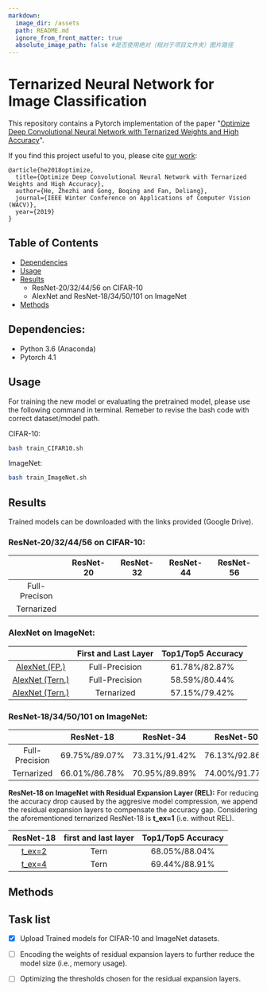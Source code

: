 ```yaml
---
markdown:
  image_dir: /assets
  path: README.md
  ignore_from_front_matter: true
  absolute_image_path: false #是否使用绝对（相对于项目文件夹）图片路径
---
```



# Ternarized  Neural Network for Image Classification

This repository contains a Pytorch implementation of the paper "[Optimize Deep Convolutional Neural Network with Ternarized Weights and High Accuracy](https://arxiv.org/abs/1807.07948)".

If you find this project useful to you, please cite [our work](https://arxiv.org/abs/1807.07948):
<!-- ```
Zhezhi He, Boqing Gong, and Deliang Fan. 
"Optimize Deep Convolutional Neural Network with Ternarized Weights and High Accuracy." 
IEEE Winter Conference on Applications of Computer Vision (WACV) 2019.
``` -->
```
@article{he2018optimize,
  title={Optimize Deep Convolutional Neural Network with Ternarized Weights and High Accuracy},
  author={He, Zhezhi and Gong, Boqing and Fan, Deliang},
  journal={IEEE Winter Conference on Applications of Computer Vision (WACV)},
  year={2019}
}
```

## Table of Contents
- [Dependencies](#Dependencies)
- [Usage](#Usage)
- [Results](#Results)
  - ResNet-20/32/44/56 on CIFAR-10
  - AlexNet and ResNet-18/34/50/101 on ImageNet
- [Methods](#Methods)


## Dependencies:

* Python 3.6 (Anaconda)
* Pytorch 4.1


## Usage

For training the new model or evaluating the pretrained model, please use the following command in terminal. Remeber to revise the bash code with correct dataset/model path.

CIFAR-10:
```bash {.line-numbers}
bash train_CIFAR10.sh 
```

ImageNet:
```bash {.line-numbers}
bash train_ImageNet.sh
```

## Results
Trained models can be downloaded with the links provided (Google Drive).
### ResNet-20/32/44/56 on CIFAR-10:

|      | ResNet-20 | ResNet-32 | ResNet-44 | ResNet-56 |
|:----:|:---------:|:---------:|:---------:|:---------:|
|  Full-Precison  |           |           |           |           |
| Ternarized |           |           |           |           |

### AlexNet on ImageNet:
|                | First and Last Layer | Top1/Top5 Accuracy |
|:--------------:|:--------------------:|:------------------:|
|  [AlexNet (FP.)]()  |          Full-Precision          |    61.78%/82.87%   |
| [AlexNet (Tern.)]() |          Full-Precision          |    58.59%/80.44%   |
| [AlexNet (Tern.)]() |         Ternarized         |    57.15%/79.42%   |

### ResNet-18/34/50/101 on ImageNet:

|      | ResNet-18 | ResNet-34 | ResNet-50 | ResNet-101 |
|:----:|:---------:|:---------:|:---------:|:----------:|
|  Full-Precision  |     69.75%/89.07%     |      73.31%/91.42%     |       76.13%/92.86%    |     77.37%/93.55%       |
| Ternarized |     66.01%/86.78%      |     70.95%/89.89%      |      74.00%/91.77%     |      75.63%/92.49%      |


**ResNet-18 on ImageNet with Residual Expansion Layer (REL):**
For reducing the accuracy drop caused by the aggresive model compression, we append the residual expansion layers to compensate the accuracy gap. Considering the aforementioned ternarized ResNet-18 is **t_ex=1** (i.e. without REL).

|   ResNet-18     | first and last layer | Top1/Top5 Accuracy |
|:------:|:--------------------:|:------------------:|
| [t_ex=2]() |         Tern         |    68.05%/88.04%   |
| [t_ex=4]() |         Tern         |    69.44%/88.91%   |

## Methods

## Task list
- [x] Upload Trained models for CIFAR-10 and ImageNet datasets.


- [ ] Encoding the weights of residual expansion layers to further reduce the model size (i.e., memory usage).

- [ ] Optimizing the thresholds chosen for the residual expansion layers.


